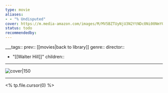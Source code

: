 ```yaml
---
type: movie
aliases:
- - "% Undisputed"
cover: https://m.media-amazon.com/images/M/MV5BZTUyNjU3N2YtNDc0Ni00NmY0LTlkZjMtZGI4MjUwNmFiZDRjXkEyXkFqcGc@._V1_SX300.jpg
status: todo
recommendedby:
---
```

___tags:: prev:: [[movies|back to library]]
genre::
director:: 
  - "[[Walter Hill]]"
children::
___
![cover|150](https://m.media-amazon.com/images/M/MV5BZTUyNjU3N2YtNDc0Ni00NmY0LTlkZjMtZGI4MjUwNmFiZDRjXkEyXkFqcGc@._V1_SX300.jpg)
___
<% tp.file.cursor(0) %>
